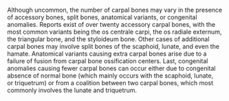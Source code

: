Although uncommon, the number of carpal bones may vary in the presence of accessory bones, split bones, anatomical variants, or congenital anomalies. Reports exist of over twenty accessory carpal bones, with the most common variants being the os centrale carpi, the os radiale externum, the triangular bone, and the styloideum bone. Other cases of additional carpal bones may involve split bones of the scaphoid, lunate, and even the hamate. Anatomical variants causing extra carpal bones arise due to a failure of fusion from carpal bone ossification centers. Last, congenital anomalies causing fewer carpal bones can occur either due to congenital absence of normal bone (which mainly occurs with the scaphoid, lunate, or triquetrum) or from a coalition between two carpal bones, which most commonly involves the lunate and triquetrum.